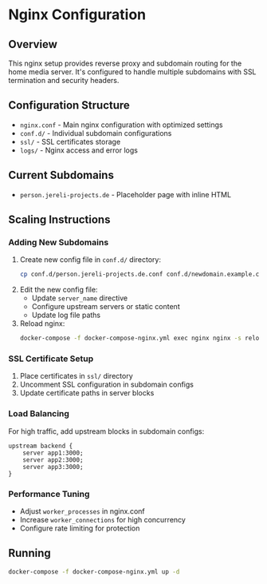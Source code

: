# Nginx Configuration

## Overview
This nginx setup provides reverse proxy and subdomain routing for the home media server. It's configured to handle multiple subdomains with SSL termination and security headers.

## Configuration Structure
- `nginx.conf` - Main nginx configuration with optimized settings
- `conf.d/` - Individual subdomain configurations
- `ssl/` - SSL certificates storage
- `logs/` - Nginx access and error logs

## Current Subdomains
- `person.jereli-projects.de` - Placeholder page with inline HTML

## Scaling Instructions

### Adding New Subdomains
1. Create new config file in `conf.d/` directory:
   ```bash
   cp conf.d/person.jereli-projects.de.conf conf.d/newdomain.example.com.conf
   ```
2. Edit the new config file:
   - Update `server_name` directive
   - Configure upstream servers or static content
   - Update log file paths
3. Reload nginx:
   ```bash
   docker-compose -f docker-compose-nginx.yml exec nginx nginx -s reload
   ```

### SSL Certificate Setup
1. Place certificates in `ssl/` directory
2. Uncomment SSL configuration in subdomain configs
3. Update certificate paths in server blocks

### Load Balancing
For high traffic, add upstream blocks in subdomain configs:
```nginx
upstream backend {
    server app1:3000;
    server app2:3000;
    server app3:3000;
}
```

### Performance Tuning
- Adjust `worker_processes` in nginx.conf
- Increase `worker_connections` for high concurrency
- Configure rate limiting for protection

## Running
```bash
docker-compose -f docker-compose-nginx.yml up -d
```